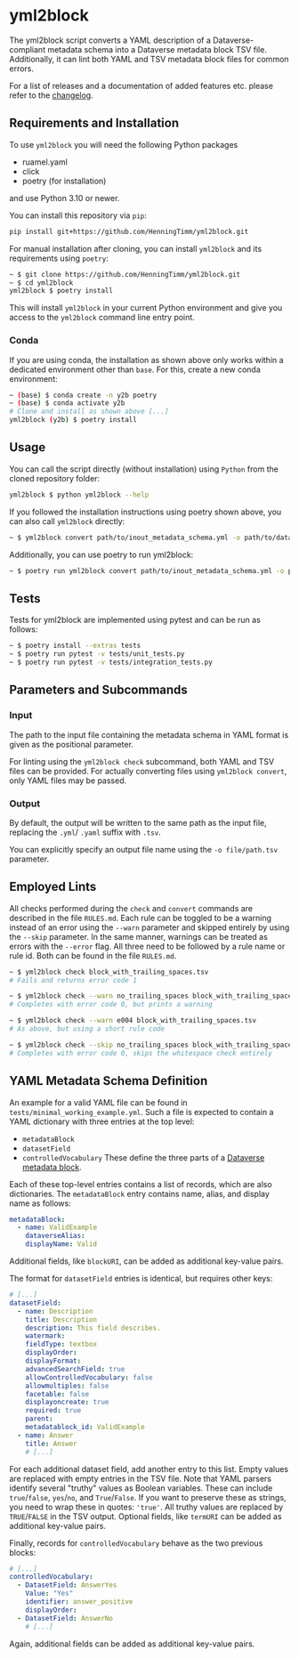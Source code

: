 # yml2block

The yml2block script converts a YAML description of a Dataverse-compliant
metadata schema into a Dataverse metadata block TSV file.
Additionally, it can lint both YAML and TSV metadata block files for common errors.

For a list of releases and a documentation of added features etc. please refer to the  [changelog](CHANGELOG.md).

## Requirements and Installation

To use `yml2block` you will need the following Python packages

- ruamel.yaml
- click
- poetry (for installation)

and use Python 3.10 or newer.

You can install this repository via `pip`:
```bash
pip install git+https://github.com/HenningTimm/yml2block.git
```
For manual installation after cloning, you can install `yml2block` and its requirements using `poetry`:

```bash
~ $ git clone https://github.com/HenningTimm/yml2block.git
~ $ cd yml2block
yml2block $ poetry install
```

This will install `yml2block` in your current Python environment
and give you access to the `yml2block` command line entry point.


### Conda

If you are using conda, the installation as shown above only works within a dedicated
environment other than `base`. For this, create a new conda environment:

```bash
~ (base) $ conda create -n y2b poetry
~ (base) $ conda activate y2b
# Clone and install as shown above [...]
yml2block (y2b) $ poetry install
```


## Usage

You can call the script directly (without installation) using `Python` from the cloned repository folder:

```bash
yml2block $ python yml2block --help
```

If you followed the installation instructions using poetry shown above,
you can also call `yml2block` directly:

```bash
~ $ yml2block convert path/to/inout_metadata_schema.yml -o path/to/dataverse_metadata_block.tsv
```

Additionally, you can use poetry to run yml2block:

```bash
~ $ poetry run yml2block convert path/to/inout_metadata_schema.yml -o path/to/dataverse_metadata_block.tsv
```


## Tests

Tests for yml2block are implemented using pytest and can be run as follows:

```bash
~ $ poetry install --extras tests
~ $ poetry run pytest -v tests/unit_tests.py
~ $ poetry run pytest -v tests/integration_tests.py
```


## Parameters and Subcommands

### Input

The path to the input file containing the metadata schema in YAML format
is given as the positional parameter.

For linting using the `yml2block check` subcommand, both YAML and TSV files
can be provided. For actually converting files using `yml2block convert`,
only YAML files may be passed.


### Output

By default, the output will be written to the same path as the input file,
replacing the `.yml`/ `.yaml` suffix with `.tsv`.

You can explicitly specify an output file name using the `-o file/path.tsv` parameter.


## Employed Lints

All checks performed during the `check` and `convert` commands are described in the file `RULES.md`.
Each rule can be toggled to be a warning instead of an error using the `--warn` parameter and
skipped entirely by using the `--skip` parameter. In the same manner, warnings can be treated as
errors with the `--error` flag. All three need to be followed by a rule name
or rule id. Both can be found in the file `RULES.md`.

```bash
~ $ yml2block check block_with_trailing_spaces.tsv
# Fails and returns error code 1

~ $ yml2block check --warn no_trailing_spaces block_with_trailing_spaces.tsv
# Completes with error code 0, but prints a warning

~ $ yml2block check --warn e004 block_with_trailing_spaces.tsv
# As above, but using a short rule code

~ $ yml2block check --skip no_trailing_spaces block_with_trailing_spaces.tsv
# Completes with error code 0, skips the whitespace check entirely
```


## YAML Metadata Schema Definition

An example for a valid YAML file can be found in `tests/minimal_working_example.yml`.
Such a file is expected to contain a YAML dictionary with three entries at the top level:
- `metadataBlock`
- `datasetField`
- `controlledVocabulary`
These define the three parts of a [Dataverse metadata block](https://guides.dataverse.org/en/latest/admin/metadatacustomization.html).

Each of these top-level entries contains a list of records, which are also dictionaries.
The `metadataBlock` entry contains name, alias, and display name as follows:
```yaml
metadataBlock:
  - name: ValidExample
    dataverseAlias:
    displayName: Valid
```
Additional fields, like `blockURI`, can be added as additional key-value pairs.

The format for `datasetField` entries is identical, but requires other keys:
```yaml
# [...]
datasetField:
  - name: Description
    title: Description
    description: This field describes.
    watermark:
    fieldType: textbox
    displayOrder:
    displayFormat:
    advancedSearchField: true
    allowControlledVocabulary: false
    allowmultiples: false
    facetable: false
    displayoncreate: true
    required: true
    parent:
    metadatablock_id: ValidExample
  - name: Answer
    title: Answer
    # [...]
```
For each additional dataset field, add another entry to this list.
Empty values are replaced with empty entries in the TSV file.
Note that YAML parsers identify several "truthy" values as Boolean variables.
These can include `true`/`false`, `yes`/`no`, and `True`/`False`.
If you want to preserve these as strings, you need to wrap these in quotes: `'true'`.
All truthy values are replaced by `TRUE`/`FALSE` in the TSV output.
Optional fields, like `termURI` can be added as additional key-value pairs.

Finally, records for `controlledVocabulary` behave as the two previous blocks:
```yaml
# [...]
controlledVocabulary:
  - DatasetField: AnswerYes
    Value: "Yes"
    identifier: answer_positive
    displayOrder:
  - DatasetField: AnswerNo
    # [...]
```
Again, additional fields can be added as additional key-value pairs.
